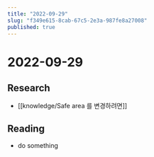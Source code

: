 ```yaml
---
title: "2022-09-29"
slug: "f349e615-8cab-67c5-2e3a-987fe8a27008"
published: true
---
```


# 2022-09-29

## Research

- [[knowledge/Safe area 를 변경하려면]]

## Reading

- do something